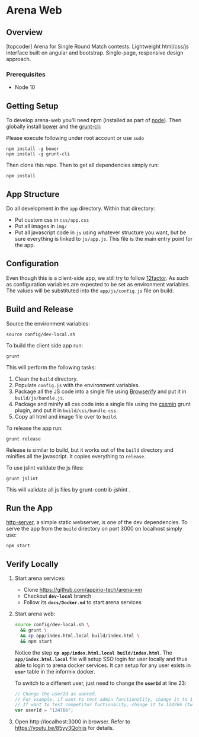 Arena Web
=========

## Overview ##

[topcoder] Arena for Single Round Match contests. Lightweight html/css/js interface built on angular and bootstrap. Single-page, responsive design approach.

### Prerequisites

  - Node 10
## Getting Setup ##

To develop arena-web you'll need npm (installed as part of [node](http://nodejs.org)). Then globally install [bower](http://bower.io) and the [grunt-cli](http://gruntjs.com/getting-started):

Please execute following under root account or use `sudo`

```
npm install -g bower
npm install -g grunt-cli
```

Then clone this repo. Then to get all dependencies simply run:
```
npm install
```

## App Structure ##

Do all development in the `app` directory. Within that directory:

- Put custom css in `css/app.css`
- Put all images in `img/`
- Put all javascript code in `js` using whatever structure you want, but be sure everything is linked to `js/app.js`. This file is the main entry point for the app.

## Configuration ##

Even though this is a client-side app, we still try to follow [12factor](http://12factor.net/config). As such as configuration variables are expected to be set as environment variables. The values will be substituted into the `app/js/config.js` file on build.

## Build and Release ##

Source the environment variables:
```
source config/dev-local.sh
```

To build the client side app run:
```
grunt
```
This will perform the following tasks:

1. Clean the `build` directory.
1. Populate `config.js` with the environment variables.
1. Package all the JS code into a single file using [Browserify](http://browserify.org/) and put it in `build/js/bundle.js`.
1. Package and minify all css code into a single file using the [cssmin](https://npmjs.org/package/grunt-contrib-cssmin) grunt plugin, and put it in `build/css/bundle.css`.
1. Copy all html and image file over to `build`.

To release the app run:
```
grunt release
```
Release is similar to build, but it works out of the `build` directory and minifies all the javascript. It copies everything to `release`.

To use jslint validate the js files:
```
grunt jslint
```
This will validate all js files by grunt-contrib-jshint .


## Run the App ##

[http-server](https://npmjs.org/package/http-server), a simple static webserver, is one of the dev dependencies. To serve the app from the `build` directory on port 3000 on localhost simply use:
```
npm start
```

## Verify Locally ##

  1. Start arena services:

     - Clone https://github.com/appirio-tech/arena-vm
     - Checkout **`dev-local`** branch
     - Follow its **`docs/Docker.md`** to start arena services

  2. Start arena web:

     ```bash
     source config/dev-local.sh \
       && grunt \
       && cp app/index.html.local build/index.html \
       && npm start
     ```

     Notice the step **`cp app/index.html.local build/index.html`**. The **`app/index.html.local`** file will setup SSO login for user locally and thus able to login to arena docker services. It can setup for any user exists in **`user`** table in the informix docker.

     To switch to a different user, just need to change the **`userId`** at line 23:

     ```javascript
     // Change the userId as wanted.
     // For example, if want to test admin functionality, change it to 132456 (heffan)
     // If want to test competitor fuctionality, change it to 124766 (twight)
     var userId = "124766"; 
     ```

  3. Open http://localhost:3000 in browser. Refer to https://youtu.be/85yy3Qohijs for details.



